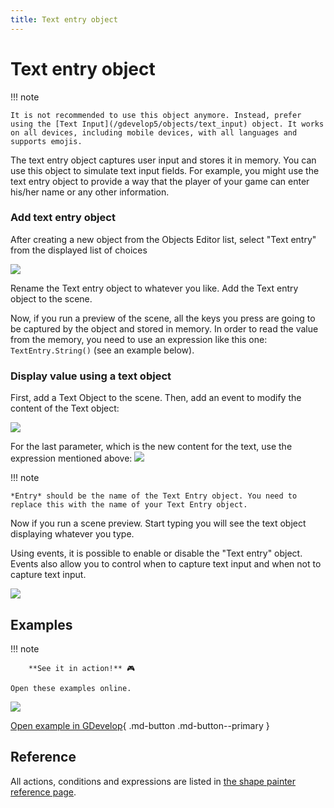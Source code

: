 ```yaml
---
title: Text entry object
---
```

# Text entry object

!!! note

    It is not recommended to use this object anymore. Instead, prefer using the [Text Input](/gdevelop5/objects/text_input) object. It works on all devices, including mobile devices, with all languages and supports emojis.

The text entry object captures user input and stores it in memory. You can use this object to simulate text input fields. For example, you might use the text entry object to provide a way that the player of your game can enter his/her name or any other information.

### Add text entry object

After creating a new object from the Objects Editor list, select "Text entry" from the displayed list of choices

![](/gdevelop5/objects/text_entry/add-text-entry-object.png)

Rename the Text entry object to whatever you like. Add the Text entry object to the scene.

Now, if you run a preview of the scene, all the keys you press are going to be captured by the object and stored in memory. In order to read the value from the memory, you need to use an expression like this one: `TextEntry.String()` (see an example below).

### Display value using a text object

First, add a Text Object to the scene. Then, add an event to modify the content of the Text object:

![](/gdevelop5/objects/text_entry/text-entry-object-display-value.png)

For the last parameter, which is the new content for the text, use the expression mentioned above: ![](/gdevelop5/objects/text_entry/text-text-entry.png)

!!! note

    *Entry* should be the name of the Text Entry object. You need to replace this with the name of your Text Entry object.

Now if you run a scene preview. Start typing you will see the text object displaying whatever you type.

Using events, it is possible to enable or disable the "Text entry" object. Events also allow you to control when to capture text input and when not to capture text input.

![](/gdevelop5/objects/text_entry/textentryobjectevents.png)

## Examples

!!! note

        **See it in action!** 🎮

    Open these examples online.

![](/gdevelop5/objects/text_entry/textexample.png)

[Open example in GDevelop](https://editor.gdevelop.io/?project=example://text-entry-object){ .md-button .md-button--primary }

## Reference

All actions, conditions and expressions are listed in [the shape painter reference page](/gdevelop5/all-features/text-entry-object/reference/).